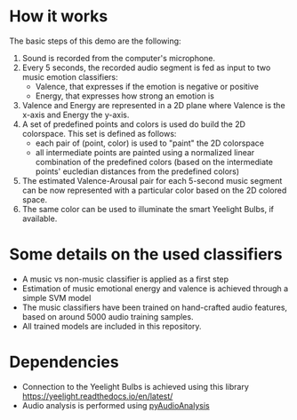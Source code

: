 # How it works
The basic steps of this demo are the following:
1. Sound is recorded from the computer's microphone. 
2. Every 5 seconds, the recorded audio segment is fed as input to two music emotion classifiers: 
   - Valence, that expresses if the emotion is negative or positive
   - Energy, that expresses how strong an emotion is
3. Valence and Energy are represented in a 2D plane where Valence is the x-axis and Energy the y-axis. 
4. A set of predefined points and colors is used do build the 2D colorspace. This set is defined as follows:
   - each pair of (point, color) is used to "paint" the 2D colorspace
   - all intermediate points are painted using a normalized linear combination of the predefined colors (based on the intermediate points' eucledian distances from the predefined colors)
5. The estimated Valence-Arousal pair for each 5-second music segment can be now represented with a particular color based on the 2D colored space. 
6. The same color can be used to illuminate the smart Yeelight Bulbs, if available.

# Some details on the used classifiers
  - A music vs non-music classifier is applied as a first step
  - Estimation of music emotional energy and valence is achieved through a simple SVM model
  - The music classifiers have been trained on hand-crafted audio features, based on around 5000 audio training samples. 
  - All trained models are included in this repository.
   
# Dependencies
 - Connection to the Yeelight Bulbs is achieved using this library https://yeelight.readthedocs.io/en/latest/
 - Audio analysis is performed using [pyAudioAnalysis](https://github.com/tyiannak/pyAudioAnalysis)
